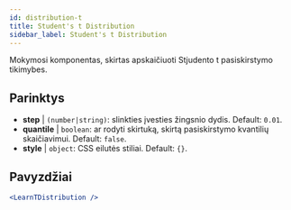 ```yaml
---
id: distribution-t
title: Student's t Distribution
sidebar_label: Student's t Distribution
---
```


Mokymosi komponentas, skirtas apskaičiuoti Stjudento t pasiskirstymo tikimybes.

## Parinktys

* __step__ | `(number|string)`: slinkties įvesties žingsnio dydis. Default: `0.01`.
* __quantile__ | `boolean`: ar rodyti skirtuką, skirtą pasiskirstymo kvantilių skaičiavimui. Default: `false`.
* __style__ | `object`: CSS eilutės stiliai. Default: `{}`.


## Pavyzdžiai

```jsx live
<LearnTDistribution />
```

